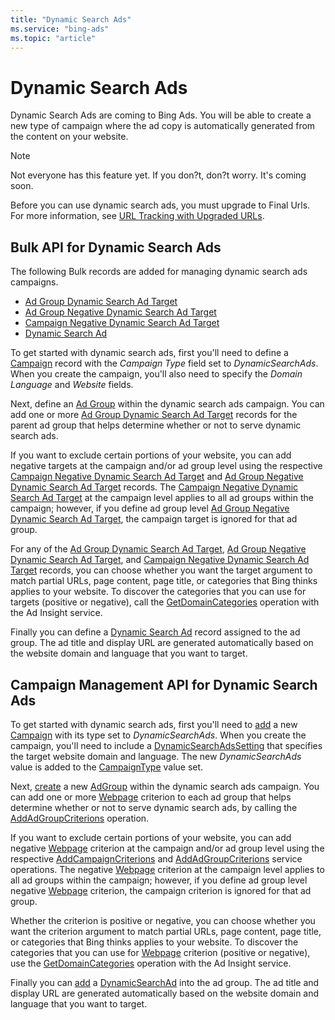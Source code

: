 ```yaml
---
title: "Dynamic Search Ads"
ms.service: "bing-ads"
ms.topic: "article"
---
```

# Dynamic Search Ads
Dynamic Search Ads are coming to Bing Ads. You will be able to create a new type of campaign where the ad copy is automatically generated from the content on your website. 

> [!NOTE]
> Not everyone has this feature yet. If you don?t, don?t worry. It's coming soon.
> 
> Before you can use dynamic search ads, you must upgrade to Final Urls. For more information, see [URL Tracking with Upgraded URLs](~/guides/url-tracking-upgraded-urls.md).

## <a name="bulk"></a>Bulk API for Dynamic Search Ads  
The following Bulk records are added for managing dynamic search ads campaigns.
* [Ad Group Dynamic Search Ad Target](~/bulk/ad-group-dynamic-search-ad-target.md)
* [Ad Group Negative Dynamic Search Ad Target](~/bulk/ad-group-negative-dynamic-search-ad-target.md)
* [Campaign Negative Dynamic Search Ad Target](~/bulk/campaign-negative-dynamic-search-ad-target.md)
* [Dynamic Search Ad](~/bulk/dynamic-search-ad.md)
 
To get started with dynamic search ads, first you'll need to define a [Campaign](~/bulk/campaign.md) record with the *Campaign Type* field set to *DynamicSearchAds*. When you create the campaign, you'll also need to specify the *Domain Language* and *Website* fields.  

Next, define an [Ad Group](~/bulk/ad-group.md) within the dynamic search ads campaign. You can add one or more [Ad Group Dynamic Search Ad Target](~/bulk/ad-group-dynamic-search-ad-target.md) records for the parent ad group that helps determine whether or not to serve dynamic search ads. 

If you want to exclude certain portions of your website, you can add negative targets at the campaign and/or ad group level using the respective [Campaign Negative Dynamic Search Ad Target](~/bulk/campaign-negative-dynamic-search-ad-target.md) and [Ad Group Negative Dynamic Search Ad Target](~/bulk/ad-group-negative-dynamic-search-ad-target.md) records. The [Campaign Negative Dynamic Search Ad Target](~/bulk/campaign-negative-dynamic-search-ad-target.md) at the campaign level applies to all ad groups within the campaign; however, if you define ad group level [Ad Group Negative Dynamic Search Ad Target](~/bulk/ad-group-negative-dynamic-search-ad-target.md), the campaign target is ignored for that ad group. 

For any of the [Ad Group Dynamic Search Ad Target](~/bulk/ad-group-dynamic-search-ad-target.md), [Ad Group Negative Dynamic Search Ad Target](~/bulk/ad-group-negative-dynamic-search-ad-target.md), and [Campaign Negative Dynamic Search Ad Target](~/bulk/campaign-negative-dynamic-search-ad-target.md) records, you can choose whether you want the target argument to match partial URLs, page content, page title, or categories that Bing thinks applies to your website. To discover the categories that you can use for targets (positive or negative), call the [GetDomainCategories](~/ad-insight/getdomaincategories.md) operation with the Ad Insight service.

Finally you can define a [Dynamic Search Ad](~/bulk/dynamic-search-ad.md) record assigned to the ad group. The ad title and display URL are generated automatically based on the website domain and language that you want to target.


## <a name="campaign"></a>Campaign Management API for Dynamic Search Ads  

To get started with dynamic search ads, first you'll need to [add](~/campaign-management/addcampaigns.md) a new [Campaign](~/campaign-management/campaign.md) with its type set to *DynamicSearchAds*. When you create the campaign, you'll need to include a [DynamicSearchAdsSetting](~/campaign-management/dynamicsearchadssetting.md) that specifies the target website domain and language. The new *DynamicSearchAds* value is added to the [CampaignType](~/campaign-management/campaigntype.md) value set. 

Next, [create](~/campaign-management/addadgroups.md) a new [AdGroup](~/campaign-management/adgroup.md) within the dynamic search ads campaign. You can add one or more [Webpage](~/campaign-management/webpage.md) criterion to each ad group that helps determine whether or not to serve dynamic search ads, by calling the [AddAdGroupCriterions](~/campaign-management/addadgroupcriterions.md) operation. 

If you want to exclude certain portions of your website, you can add negative [Webpage](~/campaign-management/webpage.md) criterion at the campaign and/or ad group level using the respective [AddCampaignCriterions](~/campaign-management/addcampaigncriterions.md) and [AddAdGroupCriterions](~/campaign-management/addadgroupcriterions.md) service operations. The negative [Webpage](~/campaign-management/webpage.md) criterion at the campaign level applies to all ad groups within the campaign; however, if you define ad group level negative [Webpage](~/campaign-management/webpage.md) criterion, the campaign criterion is ignored for that ad group. 

Whether the criterion is positive or negative, you can choose whether you want the criterion argument to match partial URLs, page content, page title, or categories that Bing thinks applies to your website. To discover the categories that you can use for [Webpage](~/campaign-management/webpage.md) criterion (positive or negative), use the [GetDomainCategories](~/ad-insight/getdomaincategories.md) operation with the Ad Insight service.

Finally you can [add](~/campaign-management/addads.md) a [DynamicSearchAd](~/campaign-management/dynamicsearchad.md) into the ad group. The ad title and display URL are generated automatically based on the website domain and language that you want to target.
